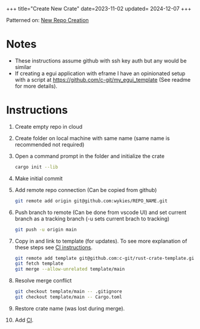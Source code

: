 +++
title="Create New Crate"
date=2023-11-02
updated= 2024-12-07
+++

Patterned on: [New Repo Creation](@/git/new_repo.md)

# Notes

- These instructions assume github with ssh key auth but any would be similar
- If creating a egui application with eframe I have an opinionated setup with a script at <https://github.com/c-git/my_egui_template> (See readme for more details).

# Instructions

1. Create empty repo in cloud
2. Create folder on local machine with same name (same name is recommended not required)
3. Open a command prompt in the folder and initialize the crate
   ```sh
   cargo init --lib
   ```
4. Make initial commit
5. Add remote repo connection (Can be copied from github)
   ```sh
   git remote add origin git@github.com:wykies/REPO_NAME.git
   ```
6. Push branch to remote (Can be done from vscode UI) and set current branch as a tracking branch (-u sets current brach to tracking)
   ```sh
   git push -u origin main
   ```
7. Copy in and link to template (for updates). To see more explanation of these steps see [CI instructions](@/rust/ci.md).
   ```sh
   git remote add template git@github.com:c-git/rust-crate-template.git
   git fetch template
   git merge --allow-unrelated template/main
   ```
8. Resolve merge conflict
   ```sh
   git checkout template/main -- .gitignore
   git checkout template/main -- Cargo.toml
   ```

9. Restore crate name (was lost during merge).
10. Add [CI](@/rust/ci.md).

